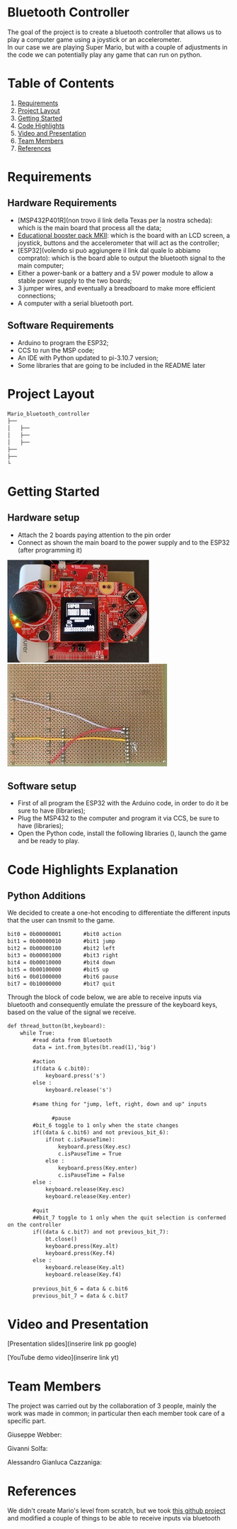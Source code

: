 # <strong> Bluetooth Controller </strong>

The goal of the project is to create a bluetooth controller that allows us to play 
a computer game using a joystick or an accelerometer. </br>
In our case we are playing Super Mario, but with a couple of adjustments in the code 
we can potentially play any game that can run on python. 


# <strong> Table of Contents </strong>
1. <a href="#requirementslist">Requirements</a></br>
2. <a href="#layoutlist">Project Layout</a></br>
3. <a href="#startlist">Getting Started</a></br>
4. <a href="#codelist">Code Highlights</a></br>
5. <a href="#externalslist">Video and Presentation</a></br>
6. <a href="#teamlist">Team Members</a></br>
7. <a href="#referencelist">References</a></br>

<a name="requirementslist"></a>
# <strong> Requirements </strong> 


## Hardware Requirements

- [MSP432P401R](non trovo il link della Texas per la nostra scheda): which is the main board that process all the data;
- [Educational booster pack MKII](https://www.ti.com/tool/BOOSTXL-EDUMKII?keyMatch=&tisearch=search-everything&usecase=hardware): which is the board with an LCD screen, a joystick, 
buttons and the accelerometer that will act as the controller;
- [ESP32](volendo si può aggiungere il link dal quale lo abbiamo comprato): which is the board able to output the bluetooth signal to the main computer;
- Either a power-bank or a battery and a 5V power module to allow a stable power supply to the two boards;
- 3 jumper wires, and eventually a breadboard to make more efficient connections;
- A computer with a serial bluetooth port.

## Software Requirements



- Arduino to program the ESP32; 
- CCS to run the MSP code;
- An IDE with Python updated to pi-3.10.7 version;
- Some libraries that are going to be included in the README later

<a name="layoutlist"></a>
# <strong> Project Layout </strong> 

<pre><code>Mario_bluetooth_controller
├── 
│	├── 
│	├── 
│	├── 
├── 
├── 
└
</code></pre>

<a name="startlist"></a>
# <strong> Getting Started </strong>

## Hardware setup

- Attach the 2 boards paying attention to the pin order
- Connect as shown the main board to the power supply and to the ESP32 (after programming it)

![Board_front](readme_img/Board_front.jpeg)
![Board_back](readme_img/Board_back.jpg)

## Software setup

- First of all program the ESP32 with the Arduino code, in order to do it be sure to have (libraries);
- Plug the MSP432 to the computer and program it via CCS, be sure to have (libraries);
- Open the Python code, install the following libraries (), launch the game and be ready to play.

<a name="codelist"></a>
# <strong> Code Highlights Explanation </strong>

## Python Additions

We decided to create a one-hot encoding to differentiate the different inputs that the user can tnsmit to the game.

<pre><code>bit0 = 0b00000001       #bit0 action
bit1 = 0b00000010       #bit1 jump
bit2 = 0b00000100       #bit2 left
bit3 = 0b00001000       #bit3 right
bit4 = 0b00010000       #bit4 down
bit5 = 0b00100000       #bit5 up
bit6 = 0b01000000       #bit6 pause
bit7 = 0b10000000       #bit7 quit
</code></pre>


Through the block of code below, we are able to receive inputs via bluetooth and consequently emulate the pressure of the keyboard keys, based on the value of the signal we receive.

<pre><code>def thread_button(bt,keyboard):
    while True:
        #read data from Bluetooth
        data = int.from_bytes(bt.read(1),'big')

        #action
        if(data & c.bit0):
            keyboard.press('s')
        else :
            keyboard.release('s')  
        
        #same thing for "jump, left, right, down and up" inputs

              #pause
        #bit_6 toggle to 1 only when the state changes
        if((data & c.bit6) and not previous_bit_6):
            if(not c.isPauseTime):
                keyboard.press(Key.esc)
                c.isPauseTime = True
            else :
                keyboard.press(Key.enter)
                c.isPauseTime = False
        else :
            keyboard.release(Key.esc)
            keyboard.release(Key.enter)

        #quit
        ##bit_7 toggle to 1 only when the quit selection is confermed on the controller
        if((data & c.bit7) and not previous_bit_7):
            bt.close()
            keyboard.press(Key.alt)
            keyboard.press(Key.f4)
        else :
            keyboard.release(Key.alt)
            keyboard.release(Key.f4)

        previous_bit_6 = data & c.bit6
        previous_bit_7 = data & c.bit7</code></pre>  

<a name="externalslist"></a>
# <strong> Video and Presentation </strong>

[Presentation slides](inserire link pp google) </p>
[YouTube demo video](inserire link yt)</p>

<a name="teamlist"></a>
# <strong> Team Members </strong>

The project was carried out by the collaboration of 3 people, mainly the work was made in common; 
in particular then each member took care of a specific part.

Giuseppe Webber:

Givanni Solfa:

Alessandro Gianluca Cazzaniga:

<a name="referencelist"></a>
# <strong> References </strong>

We didn't create Mario's level from scratch, but we took [this github project](https://github.com/justinmeister/Mario-Level-1) and modified a couple of things to be able to receive inputs via bluetooth

